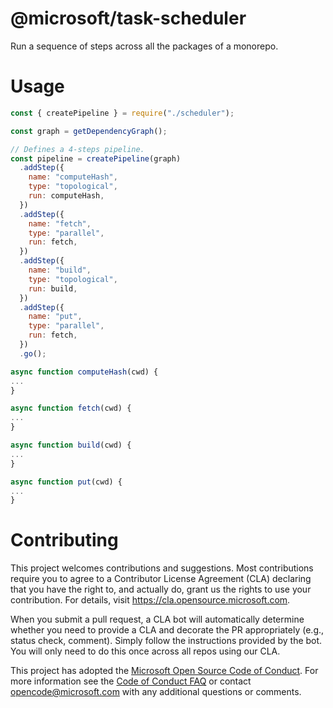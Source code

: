 # @microsoft/task-scheduler

Run a sequence of steps across all the packages of a monorepo.

# Usage

```js
const { createPipeline } = require("./scheduler");

const graph = getDependencyGraph();

// Defines a 4-steps pipeline.
const pipeline = createPipeline(graph)
  .addStep({
    name: "computeHash",
    type: "topological",
    run: computeHash,
  })
  .addStep({
    name: "fetch",
    type: "parallel",
    run: fetch,
  })
  .addStep({
    name: "build",
    type: "topological",
    run: build,
  })
  .addStep({
    name: "put",
    type: "parallel",
    run: fetch,
  })
  .go();

async function computeHash(cwd) {
...
}

async function fetch(cwd) {
...
}

async function build(cwd) {
...
}

async function put(cwd) {
...
}

```

# Contributing

This project welcomes contributions and suggestions.  Most contributions require you to agree to a
Contributor License Agreement (CLA) declaring that you have the right to, and actually do, grant us
the rights to use your contribution. For details, visit https://cla.opensource.microsoft.com.

When you submit a pull request, a CLA bot will automatically determine whether you need to provide
a CLA and decorate the PR appropriately (e.g., status check, comment). Simply follow the instructions
provided by the bot. You will only need to do this once across all repos using our CLA.

This project has adopted the [Microsoft Open Source Code of Conduct](https://opensource.microsoft.com/codeofconduct/).
For more information see the [Code of Conduct FAQ](https://opensource.microsoft.com/codeofconduct/faq/) or
contact [opencode@microsoft.com](mailto:opencode@microsoft.com) with any additional questions or comments.
